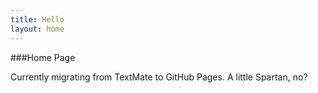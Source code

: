 ```yaml
---
title: Hello
layout: home
---
```


###Home Page

Currently migrating from TextMate to GitHub Pages. A little Spartan, no?
